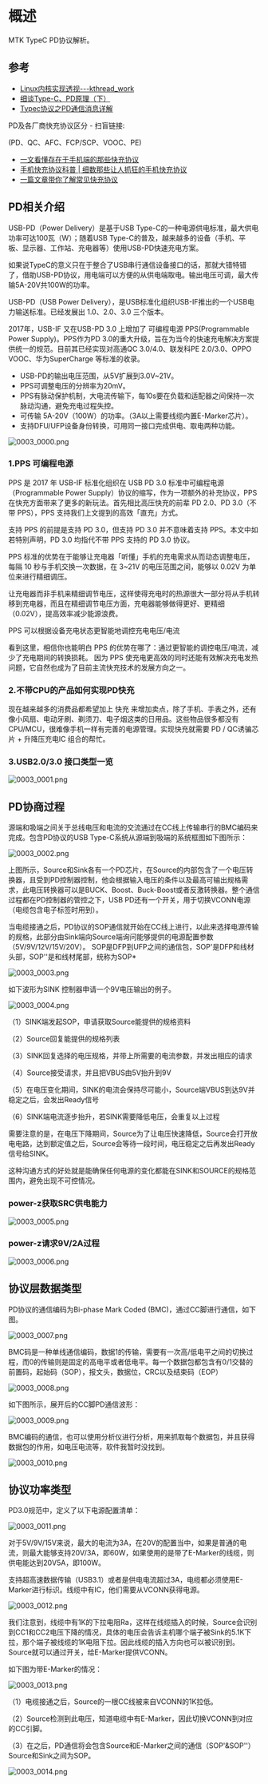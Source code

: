 # 概述

MTK TypeC PD协议解析。 

## 参考

* [Linux内核实现透视---kthread_work](http://www.manongjc.com/detail/22-aiyvyekfjbujmin.html)
* [细谈Type-C、PD原理（下）](https://zhuanlan.zhihu.com/p/148526944)
* [Typec协议之PD通信消息详解](https://blog.csdn.net/qq_41799143/article/details/99715262)

PD及各厂商快充协议区分 - 扫盲链接:

(PD、QC、AFC、FCP/SCP、VOOC、PE)

* [一文看懂存在于手机端的那些快充协议](https://www.chongdiantou.com/archives/60814.html)
* [手机快充协议科普 | 细数那些让人抓狂的手机快充协议](https://zhuanlan.zhihu.com/p/353361232)
* [一篇文章带你了解常见快充协议](https://zhuanlan.zhihu.com/p/196757396)


## PD相关介绍

USB-PD（Power Delivery）是基于USB Type-C的一种电源供电标准，最大供电功率可达100瓦（W）；随着USB Type-C的普及，越来越多的设备（手机、平板、显示器、工作站、充电器等）使用USB-PD快速充电方案。

如果说TypeC的意义只在于整合了USB串行通信设备接口的话，那就大错特错了，借助USB-PD协议，用电端可以方便的从供电端取电。输出电压可调，最大传输5A-20V共100W的功率。

USB-PD（USB Power Delivery），是USB标准化组织USB-IF推出的一个USB电力输送标准。已经发展出 1.0、2.0、3.0 三个版本。

2017年，USB-IF 又在USB-PD 3.0 上增加了 可编程电源 PPS(Programmable Power Supply)。PPS作为PD 3.0的重大升级，旨在为当今的快速充电解决方案提供统一的规范。目前其已经实现对高通QC 3.0/4.0、联发科PE 2.0/3.0、OPPO VOOC、华为SuperCharge 等标准的收录。

* USB-PD的输出电压范围，从5V扩展到3.0V~21V。
* PPS可调整电压的分辨率为20mV。
* PPS有脉动保护机制，大电流传输下，每10s要在负载和适配器之间保持一次脉动沟通，避免充电过程失控。
* 可传输 5A-20V（100W）的功率。（3A以上需要线缆内置E-Marker芯片）。
* 支持DFU/UFP设备身份转换，可用同一接口完成供电、取电两种功能。

![0003_0000.png](images/0003_0000.png)

### 1.PPS 可编程电源
PPS 是 2017 年 USB-IF 标准化组织在 USB PD 3.0 标准中可编程电源（Programmable Power Supply）协议的缩写，作为一项额外的补充协议，PPS 在快充方面带来了更多的新玩法。首先相比高压快充的前辈 PD 2.0、PD 3.0（不带 PPS），PPS 支持我们上文提到的高效「直充」方式。

支持 PPS 的前提是支持 PD 3.0，但支持 PD 3.0 并不意味着支持 PPS。本文中如若特别声明，PD 3.0 均指代不带 PPS 支持的 PD 3.0 协议。

PPS 标准的优势在于能够让充电器「听懂」手机的充电需求从而动态调整电压，每隔 10 秒与手机交换一次数据，在 3~21V 的电压范围之间，能够以 0.02V 为单位来进行精细调压。

让充电器而非手机来精细调节电压，这样使得充电时的热源很大一部分将从手机转移到充电器，而且在精细调节电压方面，充电器能够做得更好、更精细（0.02V），提高效率减少能源浪费。

PPS 可以根据设备充电状态更智能地调控充电电压/电流

看到这里，相信你也能明白 PPS 的优势在哪了：通过更智能的调控电压/电流，减少了充电期间的转换损耗。 因为 PPS 使充电更高效的同时还能有效解决充电发热问题，它自然也成为了目前主流快充技术的发展方向之一。

### 2.不带CPU的产品如何实现PD快充

现在越来越多的消费品都希望加上 快充 来增加卖点，除了手机、手表之外，还有像小风扇、电动牙刷、剃须刀、电子烟这类的日用品。这些物品很多都没有 CPU/MCU，很难像手机一样有完善的电源管理。实现快充就需要 PD / QC诱骗芯片 + 升降压充电IC 组合的帮忙。

### 3.USB2.0/3.0 接口类型一览

![0003_0001.png](images/0003_0001.png)

## PD协商过程

源端和吸端之间关于总线电压和电流的交流通过在CC线上传输串行的BMC编码来完成。包含PD协议的USB Type-C系统从源端到吸端的系统框图如下图所示：

![0003_0002.png](images/0003_0002.png)

上图所示，Source和Sink各有一个PD芯片，在Source的内部包含了一个电压转换器，且受到PD控制器控制，他会根据输入电压的条件以及最高可输出规格需求，此电压转换器可以是BUCK、Boost、Buck-Boost或者反激转换器。整个通信过程都在PD控制器的管控之下，USB PD还有一个开关，用于切换VCONN电源（电缆包含电子标签时用到）。

当电缆接通之后，PD协议的SOP通信就开始在CC线上进行，以此来选择电源传输的规格，此部分由Sink端向Source端询问能够提供的电源配置参数（5V/9V/12V/15V/20V）。
SOP是DFP到UFP之间的通信包，SOP'是DFP和线材头部，SOP''是和线材尾部，统称为SOP*

![0003_0003.png](images/0003_0003.png)

如下波形为SINK 控制器申请一个9V电压输出的例子。

![0003_0004.png](images/0003_0004.png)

（1）SINK端发起SOP，申请获取Source能提供的规格资料

（2）Source回复能提供的规格列表

（3）SINK回复选择的电压规格，并带上所需要的电流参数，并发出相应的请求

（4）Source接受请求，并且把VBUS由5V抬升到9V

（5）在电压变化期间，SINK的电流会保持尽可能小，Source端VBUS到达9V并稳定之后，会发出Ready信号

（6）SINK端电流逐步抬升，若SINK需要降低电压，会重复以上过程

需要注意的是，在电压下降期间，Source为了让电压快速降低，Source会打开放电电路，达到额定值之后，Source会等待一段时间，电压稳定之后再发出Ready信号给SINK。

这种沟通方式的好处就是能确保任何电源的变化都能在SINK和SOURCE的规格范围内，避免出现不可控情况。

### power-z获取SRC供电能力

![0003_0005.png](images/0003_0005.png)

### power-z请求9V/2A过程

![0003_0006.png](images/0003_0006.png)

## 协议层数据类型

PD协议的通信编码为Bi-phase Mark Coded (BMC)，通过CC脚进行通信，如下图。

![0003_0007.png](images/0003_0007.png)

BMC码是一种单线通信编码，数据1的传输，需要有一次高/低电平之间的切换过程，而0的传输则是固定的高电平或者低电平。每一个数据包都包含有0/1交替的前置码，起始码（SOP），报文头，数据位，CRC以及结束码（EOP）

![0003_0008.png](images/0003_0008.png)

如下图所示，展开后的CC脚PD通信波形：

![0003_0009.png](images/0003_0009.png)

BMC编码的通信，也可以使用分析仪进行分析，用来抓取每个数据包，并且获得数据包的作用，如电压电流等，软件我暂时没找到。

![0003_0010.png](images/0003_0010.png)

## 协议功率类型

PD3.0规范中，定义了以下电源配置清单：

![0003_0011.png](images/0003_0011.png)

对于5V/9V/15V来说，最大的电流为3A，在20V的配置当中，如果是普通的电流，则最大能够支持20V/3A，即60W，如果使用的是带了E-Marker的线缆，则供电能达到20V5A，即100W。

支持超高速数据传输（USB3.1）或者是供电电流超过3A，电缆都必须使用E-Marker进行标识。线缆中有IC，他们需要从VCONN获得电源。

![0003_0012.png](images/0003_0012.png)

我们注意到，线缆中有1K的下拉电阻Ra，这样在线缆插入的时候，Source会识别到CC1和CC2电压下降的情况，具体的电压会告诉主机哪个端子被Sink的5.1K下拉，那个端子被线缆的1K电阻下拉。因此线缆的插入方向也可以被识别到。Source就可以通过开关，给E-Marker提供VCONN。

如下图为带E-Marker的情况：

![0003_0013.png](images/0003_0013.png)

（1）电缆接通之后，Source的一根CC线被来自VCONN的1K拉低。

（2）Source检测到此电压，知道电缆中有E-Marker，因此切换VCONN到对应的CC引脚。

（3）在之后，PD通信将会包含Source和E-Marker之间的通信（SOP'&SOP''）Source和Sink之间为SOP。

![0003_0014.png](images/0003_0014.png)